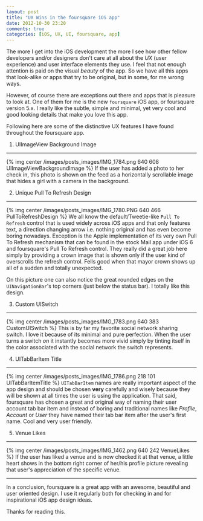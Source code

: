 ```yaml
---
layout: post
title: "UX Wins in the foursquare iOS app"
date: 2012-10-30 23:20
comments: true
categories: [iOS, UX, UI, foursquare, app]
---
```


The more I get into the iOS development the more I see how other fellow developers and/or designers don't care at all about the *UX* (user experience) and user interface elements they use. I feel that not enough attention is paid on the visual *beauty* of the app. So we have all this apps that look-alike or apps that try to be original, but in some, for me wrong ways.

However, of course there are exceptions out there and apps that is pleasure to look at. One of them for me is the new `foursquare` iOS app, or foursquare version 5.x. I really like the subtle, simple and minimal, yet very cool and good looking details that make you love this app.

Following here are some of the distinctive UX features I have found throughout the foursquare app. <!-- more -->

1. UIImageView Background Image
---
{% img center /images/posts_images/IMG_1784.png 640 608 UIImageViewBackgroundImage %}
If the user has added a photo to her check in, this photo is shown on the feed as a horizontally scrollable image that hides a girl with a camera in the background.

2. Unique Pull To Refresh Design
---
{% img center /images/posts_images/IMG_1780.PNG 640 466 PullToRefreshDesign %}
We all know the default/Tweetie-like `Pull To Refresh` control that is used widely across iOS apps and that only features text, a direction changing arrow i.e. nothing original and has even become boring nowadays. Exception is the Apple implementation of its very own Pull To Refresh mechanism that can be found in the stock Mail app under iOS 6 and foursquare's Pull To Refresh control. They really did a great job here simply by providing a crown image that is shown only if the user kind of overscrolls the refresh control. Fells good when that mayor crown shows up all of a sudden and totally unexpected.

On this picture one can also notice the great rounded edges on the `UINavigationBar`'s top corners (just below the status bar). I totally like this design.   

3. Custom UISwitch
---
{% img center /images/posts_images/IMG_1783.png 640 383 CustomUISwitch %}
This is by far my favorite social network sharing switch. I love it because of its minimal and pure perfection. When the user turns a switch *on* it instantly becomes more vivid simply by tinting itself in the color associated with the social network the switch represents.

4. UITabBarItem Title
---
{% img center /images/posts_images/IMG_1786.png 218 101 UITabBarItemTitle %}
`UITabBarItem` names are really important aspect of the app design and should be chosen **very** carefully and wisely because they will be shown at all times the user is using the application. That said, foursquare has chosen a great and original way of naming their user account tab bar item and instead of boring and traditional names like *Profile*, *Account* or *User* they have named their tab bar item after the user's first name. Cool and very user friendly.

5. Venue Likes
---
{% img center /images/posts_images/IMG_1462.png 640 242 VenueLikes %}
If the user has liked a venue and is now checked it at that venue, a little heart shows in the bottom right corner of her/his profile picture revealing that user's appreciation of the specific venue.

---
In a conclusion, foursquare is a great app with an awesome, beautiful and user oriented design. I use it regularly both for checking in and for inspirational iOS app design ideas.

Thanks for reading this.  